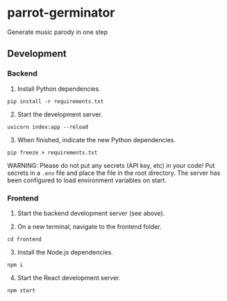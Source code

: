 # parrot-germinator

Generate music parody in one step

## Development

### Backend

1. Install Python dependencies.

```
pip install -r requirements.txt
```

2. Start the development server.

```
uvicorn index:app --reload
```

3. When finished, indicate the new Python dependencies.

```
pip freeze > requirements.txt
```

WARNING: Please do not put any secrets (API key, etc) in your code!
Put secrets in a `.env` file and place the file in the root directory.
The server has been configured to load environment variables on start.

### Frontend

1. Start the backend development server (see above).

2. On a new terminal, navigate to the frontend folder.

```
cd frontend
```

3. Install the Node.js dependencies.

```
npm i
```

4. Start the React development server.

```
npm start
```

